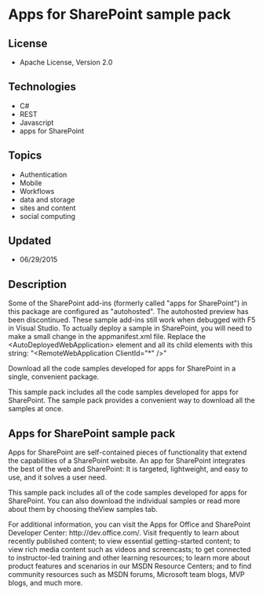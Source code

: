 # Apps for SharePoint sample pack
## License
- Apache License, Version 2.0
## Technologies
- C#
- REST
- Javascript
- apps for SharePoint
## Topics
- Authentication
- Mobile
- Workflows
- data and storage
- sites and content
- social computing
## Updated
- 06/29/2015
## Description

<p>Some of the SharePoint add-ins (formerly called &quot;apps for SharePoint&quot;) in this package are configured as &quot;autohosted&quot;. The autohosted preview has been discontinued. These sample add-ins still work when debugged with F5 in Visual Studio. To actually deploy
 a sample in SharePoint, you will need to make a small change in the appmanifest.xml file. Replace the &lt;AutoDeployedWebApplication&gt; element and all its child elements with this string: &quot;&lt;RemoteWebApplication ClientId=&quot;*&quot; /&gt;&quot;</p>
<p>Download all the code samples developed for apps for SharePoint in a single, convenient package.</p>
<p>This sample pack includes all the code samples developed for apps for SharePoint. The sample pack provides a convenient way to download all the samples at once.</p>
<h2>Apps for SharePoint sample pack</h2>
<p>Apps for SharePoint are self-contained pieces of functionality that extend the capabilities of a SharePoint website. An app for SharePoint integrates the best of the web and SharePoint: It is targeted, lightweight, and easy to use, and it solves a user need.</p>
<p>This sample pack includes all of the code samples developed for apps for SharePoint. You can also download the individual samples or read more about them by choosing theView samples tab.</p>
<p>For additional information, you can visit the Apps for Office and SharePoint Developer Center: http://dev.office.com/. Visit frequently to learn about recently published content; to view essential getting-started content; to view rich media content such
 as videos and screencasts; to get connected to instructor-led training and other learning resources; to learn more about product features and scenarios in our MSDN Resource Centers; and to find community resources such as MSDN forums, Microsoft team blogs,
 MVP blogs, and much more.</p>
